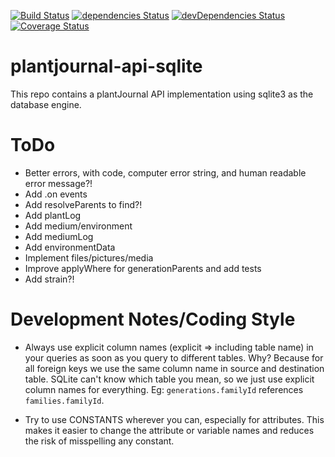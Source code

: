 [![Build Status](https://travis-ci.org/Nostradamos/plantjournal-api-sqlite.svg?branch=master)](https://travis-ci.org/Nostradamos/plantjournal-api-sqlite)
[![dependencies Status](https://david-dm.org/Nostradamos/plantjournal/status.svg)](https://david-dm.org/Nostradamos/plantjournal) [![devDependencies Status](https://david-dm.org/Nostradamos/plantjournal-api-sqlite/dev-status.svg)](https://david-dm.org/Nostradamos/plantjournal?type=dev)
[![Coverage Status](https://coveralls.io/repos/github/Nostradamos/plantjournal-api-sqlite/badge.svg?branch=master)](https://coveralls.io/github/Nostradamos/plantjournal-api-sqlite?branch=master)

plantjournal-api-sqlite
=======================

This repo contains a plantJournal API implementation using sqlite3 as the database engine.


ToDo
=====
* Better errors, with code, computer error string, and human readable error message?!
* Add .on events
* Add resolveParents to find?!
* Add plantLog
* Add medium/environment
* Add mediumLog
* Add environmentData
* Implement files/pictures/media
* Improve applyWhere for generationParents and add tests
* Add strain?!

Development Notes/Coding Style
==============================

* Always use explicit column names (explicit => including table name) in your queries as soon as you query to different tables. Why? Because for all foreign keys we use the same column name in source and destination table. SQLite can't know which table you mean, so we just use explicit column names for everything. Eg: `generations.familyId` references `families.familyId`.

* Try to use CONSTANTS wherever you can, especially for attributes. This makes it easier to change the attribute or variable names and reduces the risk of misspelling any constant.
